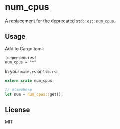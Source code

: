 # num_cpus

A replacement for the deprecated `std::os::num_cpus`.

## Usage

Add to Cargo.toml:

```
[dependencies]
num_cpus = "*"
```

In your `main.rs` or `lib.rs`:

```rust
extern crate num_cpus;

// elsewhere
let num = num_cpus::get();
```

## License

MIT
